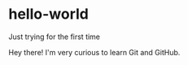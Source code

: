 # hello-world
Just trying for the first time




Hey there! I'm very curious to learn Git and GitHub. 
